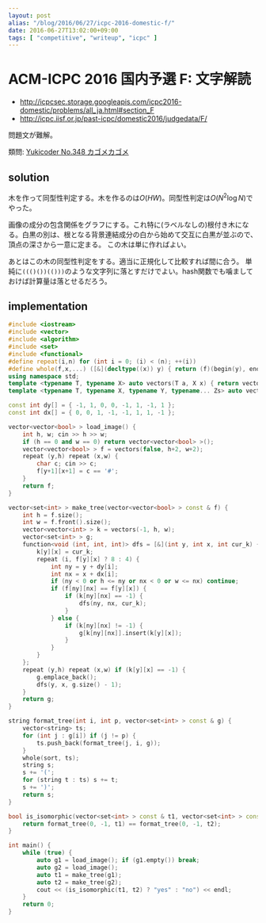 ```yaml
---
layout: post
alias: "/blog/2016/06/27/icpc-2016-domestic-f/"
date: 2016-06-27T13:02:00+09:00
tags: [ "competitive", "writeup", "icpc" ]
---
```


# ACM-ICPC 2016 国内予選 F: 文字解読

-   <http://icpcsec.storage.googleapis.com/icpc2016-domestic/problems/all_ja.html#section_F>
-   <http://icpc.iisf.or.jp/past-icpc/domestic2016/judgedata/F/>

問題文が難解。

類問: [Yukicoder No.348 カゴメカゴメ](http://yukicoder.me/problems/no/348)

## solution

木を作って同型性判定する。木を作るのは$O(HW)$。同型性判定は$O(N^2\log N)$でやった。

画像の成分の包含関係をグラフにする。これ特に(ラベルなしの)根付き木になる。白黒の別は、根となる背景連結成分の白から始めて交互に白黒が並ぶので、頂点の深さから一意に定まる。
この木は単に作ればよい。

あとはこの木の同型性判定をする。適当に正規化して比較すれば間に合う。
単純に`((()())(()))`のような文字列に落とすだけでよい。hash関数でも噛ましておけば計算量は落とせるだろう。

## implementation

``` c++
#include <iostream>
#include <vector>
#include <algorithm>
#include <set>
#include <functional>
#define repeat(i,n) for (int i = 0; (i) < (n); ++(i))
#define whole(f,x,...) ([&](decltype((x)) y) { return (f)(begin(y), end(y), ## __VA_ARGS__); })(x)
using namespace std;
template <typename T, typename X> auto vectors(T a, X x) { return vector<T>(x, a); }
template <typename T, typename X, typename Y, typename... Zs> auto vectors(T a, X x, Y y, Zs... zs) { auto cont = vectors(a, y, zs...); return vector<decltype(cont)>(x, cont); }

const int dy[] = { -1, 1, 0, 0, -1, 1, -1, 1 };
const int dx[] = { 0, 0, 1, -1, -1, 1, 1, -1 };

vector<vector<bool> > load_image() {
    int h, w; cin >> h >> w;
    if (h == 0 and w == 0) return vector<vector<bool> >();
    vector<vector<bool> > f = vectors(false, h+2, w+2);
    repeat (y,h) repeat (x,w) {
        char c; cin >> c;
        f[y+1][x+1] = c == '#';
    }
    return f;
}

vector<set<int> > make_tree(vector<vector<bool> > const & f) {
    int h = f.size();
    int w = f.front().size();
    vector<vector<int> > k = vectors(-1, h, w);
    vector<set<int> > g;
    function<void (int, int, int)> dfs = [&](int y, int x, int cur_k) {
        k[y][x] = cur_k;
        repeat (i, f[y][x] ? 8 : 4) {
            int ny = y + dy[i];
            int nx = x + dx[i];
            if (ny < 0 or h <= ny or nx < 0 or w <= nx) continue;
            if (f[ny][nx] == f[y][x]) {
                if (k[ny][nx] == -1) {
                    dfs(ny, nx, cur_k);
                }
            } else {
                if (k[ny][nx] != -1) {
                    g[k[ny][nx]].insert(k[y][x]);
                }
            }
        }
    };
    repeat (y,h) repeat (x,w) if (k[y][x] == -1) {
        g.emplace_back();
        dfs(y, x, g.size() - 1);
    }
    return g;
}

string format_tree(int i, int p, vector<set<int> > const & g) {
    vector<string> ts;
    for (int j : g[i]) if (j != p) {
        ts.push_back(format_tree(j, i, g));
    }
    whole(sort, ts);
    string s;
    s += '(';
    for (string t : ts) s += t;
    s += ')';
    return s;
}

bool is_isomorphic(vector<set<int> > const & t1, vector<set<int> > const & t2) {
    return format_tree(0, -1, t1) == format_tree(0, -1, t2);
}

int main() {
    while (true) {
        auto g1 = load_image(); if (g1.empty()) break;
        auto g2 = load_image();
        auto t1 = make_tree(g1);
        auto t2 = make_tree(g2);
        cout << (is_isomorphic(t1, t2) ? "yes" : "no") << endl;
    }
    return 0;
}
```
